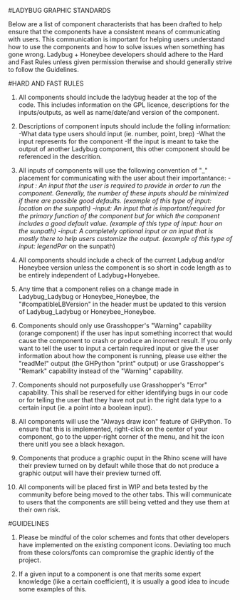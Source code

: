 #LADYBUG GRAPHIC STANDARDS

Below are a list of component characterists that has been drafted to help ensure that the components have a consistent means of communicating with users.
This communication is important for helping users understand how to use the components and how to solve issues when something has gone wrong.
Ladybug + Honeybee developers should adhere to the Hard and Fast Rules unless given permission therwise and should generally strive to follow the Guidelines.


#HARD AND FAST RULES

1) All components should include the ladybug header at the top of the code.  This includes information on the GPL licence, descriptions for the inputs/outputs, as well as name/date/and version of the component.

2) Descriptions of component inputs should include the folling information:
-What data type users should input (ie. number, point, brep)
-What the input represents for the component
-If the input is meant to take the output of another Ladybug component, this other component should be referenced in the descrition.

3) All inputs of components will use the following convention of "_" placement for communicating with the user about their importantance:
-_input : An input that the user is required to provide in order to run the component.  Generally, the number of these inputs should be minimized if there are possible good defaults. (example of this type of input: _location on the sunpath)
-_input_: An input that is important/required for the primary function of the component but for which the component includes a good default value. (example of this type of input: _hour_ on the sunpath)
-input_: A completely optional input or an input that is mostly there to help users customize the output. (example of this type of input: legendPar_ on the sunpath)
	
4) All components should include a check of the current Ladybug and/or Honeybee version unless the component is so short in code length as to be entirely independent of Ladybug+Honyebee.

5) Any time that a component relies on a change made in Ladybug_Ladybug or Honeybee_Honeybee, the "#compatibleLBVersion" in the header must be updated to this version of Ladybug_Ladybug or Honeybee_Honeybee.

6) Components should only use Grasshopper's "Warning" capability (orange component) if the user has input something incorrect that would cause the component to crash or produce an incorrect result.  If you only want to tell the user to input a certain required input or give the user information about how the component is running, please use either the "readMe!" output (the GHPython "print" output) or use Grasshopper's "Remark" capability instead of the "Warning" capability.

7) Components should not purposefully use Grasshopper's "Error" capability.  This shall be reserved for either identifying bugs in our code or for telling the user that they have not put in the right data type to a certain input (ie. a point into a boolean input).

8) All components will use the "Always draw icon" feature of GHPython.  To ensure that this is implemented, right-click on the center of your component, go to the upper-right corner of the menu, and hit the icon there unitl you see a black hexagon.

9) Components that produce a graphic ouput in the Rhino scene will have their preview turned on by default while those that do not produce a graphic output will have their preview turned off.

10) All components will be placed first in WIP and beta tested by the community before being moved to the other tabs.  This will communicate to users that the components are still being vetted and they use them at their own risk.




#GUIDELINES

1) Please be mindful of the color schemes and fonts that other developers have implemented on the existing component icons.  Deviating too much from these colors/fonts can compromise the graphic identiy of the project.

2) If a given input to a component is one that merits some expert knowledge (like a certain coefficient), it is usually a good idea to incude some examples of this.